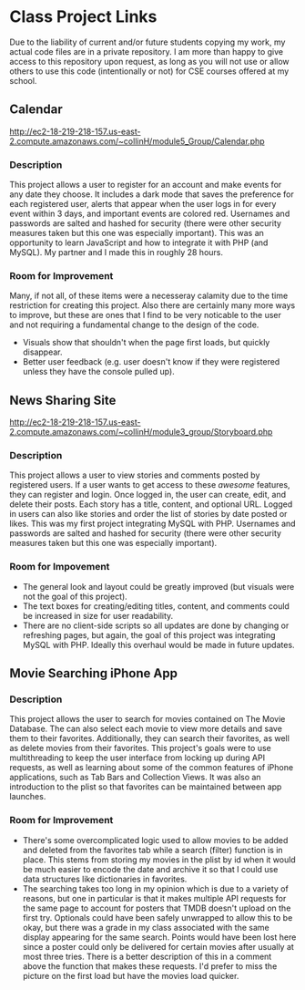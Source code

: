 # Class Project Links

Due to the liability of current and/or future students copying my work, my actual code files are in a private repository. I am more than happy to give access to this repository upon request, as long as you will not use or allow others to use this code (intentionally or not) for CSE courses offered at my school.


## Calendar
http://ec2-18-219-218-157.us-east-2.compute.amazonaws.com/~collinH/module5_Group/Calendar.php

### Description

This project allows a user to register for an account and make events for any date they choose. It includes a dark mode that saves the preference for each registered user, alerts that appear when the user logs in for every event within 3 days, and important events are colored red. Usernames and passwords are salted and hashed for security (there were other security measures taken but this one was especially important). This was an opportunity to learn JavaScript and how to integrate it with PHP (and MySQL). My partner and I made this in roughly 28 hours. 

### Room for Improvement

Many, if not all, of these items were a necesseray calamity due to the time restriction for creating this project. Also there are certainly many more ways to improve, but these are ones that I find to be very noticable to the user and not requiring a fundamental change to the design of the code.
* Visuals show that shouldn't when the page first loads, but quickly disappear.
* Better user feedback (e.g. user doesn't know if they were registered unless they have the console pulled up).







## News Sharing Site
http://ec2-18-219-218-157.us-east-2.compute.amazonaws.com/~collinH/module3_group/Storyboard.php

### Description

This project allows a user to view stories and comments posted by registered users. If a user wants to get access to these *awesome* features, they can register and login. Once logged in, the user can create, edit, and delete their posts. Each story has a title, content, and optional URL. Logged in users can also like stories and order the list of stories by date posted or likes. This was my first project integrating MySQL with PHP. Usernames and passwords are salted and hashed for security (there were other security measures taken but this one was especially important).

### Room for Impovement

* The general look and layout could be greatly improved (but visuals were not the goal of this project).
* The text boxes for creating/editing titles, content, and comments could be increased in size for user readability.
* There are no client-side scripts so all updates are done by changing or refreshing pages, but again, the goal of this project was integrating MySQL with PHP. Ideally this overhaul would be made in future updates.




## Movie Searching iPhone App

### Description

This project allows the user to search for movies contained on The Movie Database. The can also select each movie to view more details and save them to their favorites. Additionally, they can search their favorites, as well as delete movies from their favorites. This project's goals were to use multithreading to keep the user interface from locking up during API requests, as well as learning about some of the common features of iPhone applications, such as Tab Bars and Collection Views. It was also an introduction to the plist so that favorites can be maintained between app launches.

### Room for Improvement

* There's some overcomplicated logic used to allow movies to be added and deleted from the favorites tab while a search (filter) function is in place. This stems from storing my movies in the plist by id when it would be much easier to encode the date and archive it so that I could use data structures like dictionaries in favorites.
* The searching takes too long in my opinion which is due to a variety of reasons, but one in particular is that it makes multiple API requests for the same page to account for posters that TMDB doesn't upload on the first try. Optionals could have been safely unwrapped to allow this to be okay, but there was a grade in my class associated with the same display appearing for the same search. Points would have been lost here since a poster could only be delivered for certain movies after usually at most three tries. There is a better description of this in a comment above the function that makes these requests. I'd prefer to miss the picture on the first load but have the movies load quicker.
